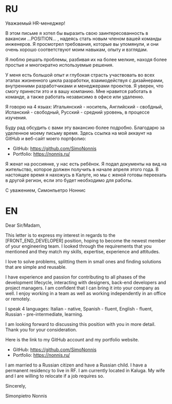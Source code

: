 # RU

Уважаемый HR-менеджер!

В этом письме я хотел бы выразить свою заинтересованность в вакансии ...POSITION... , надеясь стать новым членом вашей команды инженеров. 
Я просмотрел требования, которые вы упомянули, и они очень хорошо соответствуют моим навыкам, опыту и взглядам.

Я люблю решать проблемы, разбивая их на более мелкие, находя более простые и многократно используемые решения.

У меня есть большой опыт и глубокая страсть участвовать во всех этапах жизненного цикла разработки, взаимодействуя с дизайнерами, внутренними разработчиками и менеджерами проектов. 
Я уверен, что смогу принести это и в вашу компанию. Мне нравится работать в команде, а также работать независимо в офисе или удаленно.

Я говорю на 4 языах:
Итальянский - носитель,
Английский - свобдный,
Испанский - свободный,
Русский - средний уровень, в процессе изучения. 

Буду рад обсудить с вами эту вакансию более подробно. Благодарю за уделенное моему письму время. 
Здесь ссылка на мой аккаунт на GitHub и веб-сайт моего портфолио:

* GitHub: https://github.com/SimoNonnis
* Portfolio: https://nonnis.ru/

Я женат на россиянке, у нас есть ребёнок. Я подал документы на вид на жительство, которое должен получить в начале апреля этого года.
В настоящее время я нахожусь в Калуге, но мы с женой готовы переехать в другой регион, если это будет необходимо для работы.

С уважением,
Симонпьетро Ноннис



# EN
Dear Sir/Madam,

This letter is to express my interest in regards to the [FRONT_END_DEVELOPER] position,
hoping to become the newest member of your engineering team.
I looked through the requirements that you mentioned and they match my skills, expertise, 
experience and attitudes. 

I love to solve problems, splitting them in small ones and finding solutions that are simple and reusable. 

I have experience and passion for contributing to all phases of the development lifecycle, 
interacting with designers, back-end developers and project managers. 
I am confident that I can bring it into your company as well.
I enjoy working in a team as well as working independently in an office or remotely.

I speak 4 languages:
Italian - native,
Spanish - fluent,
English - fluent,
Russian - pre-intermediate, learning.

I am looking forward to discussing this position with you in more detail. 
Thank you for your consideration.

Here is the link to my GitHub account and my portfolio website.

* GitHub:    https://github.com/SimoNonnis
* Portfolio: https://nonnis.ru/

I am married to a Russian citizen and have a Russian child. 
I have a permanent residency to live in RF. 
I am currently located in Kaluga. My wife and I are willing to relocate if a job requires so.

Sincerely,

Simonpietro Nonnis





